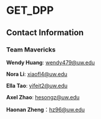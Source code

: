 # GET_DPP

## Contact Information

### Team Mavericks
**Wendy Huang**: wendy479@uw.edu

**Nora Li**: xiaofl4@uw.edu

**Ella Tao**: yifeit2@uw.edu

**Axel Zhao**: hesongz@uw.edu

**Haonan Zheng**：hz96@uw.edu